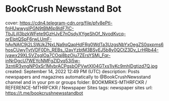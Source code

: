 # BookCrush Newsstand Bot

cover: https://cdn4.telegram-cdn.org/file/pfv8ePtl-fnHUwwysIPGN9tBM6p9IdF7lC-TbJLjIl3bzkWFete9GzHJvE7nOsdyXYgeShOf_NvodKvcq-qrElptQSpF6rwLUmF-hAyNAIC9j2LSWJkZNxLNa9qQapHdFRg0WdTa3UzgsNbYxOegZS0qxpms6hosCUwyTvtVDF0Dh_REBs_l2avYzbtM3BSvEJ5b8y0QCtZ3Dv_LrHRb44-jyawx29XLSVZsgIOa7COqj8bzOju7ZErsYSMj_Fqr-inNrDgcU7WEYcNMFgZlDvq53i5w-3zntjR3vngNP0xSr1MvbrACPgsbOPVwtXI04GTxs1lvKc9mhlDgtjzd7Q.jpg
created: September 14, 2022 12:49 PM (UTC)
description: Posts newspapers and magazines automatically to @BookCrushNewsstand channel and in your pm or groups
folder: BOOKMRKS-MTHRFCKR / REFERENCE-MTHRFCKR / Newspaper Sites
tags: newspaper sites
url: https://t.me/bookcrushnewsstandbot